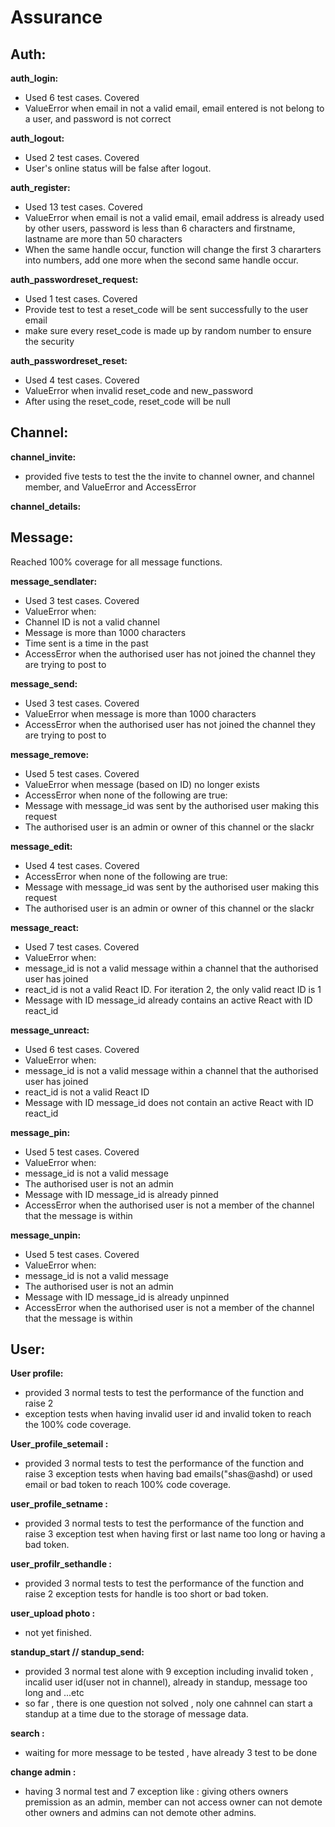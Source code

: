 Assurance
======

## Auth:
**auth_login:**
* Used 6 test cases. Covered
* ValueError when email in not a valid email, email entered is not belong to a user, and password is not correct

**auth_logout:**
* Used 2 test cases. Covered
* User's online status will be false after logout.

**auth_register:**
* Used 13 test cases. Covered
* ValueError when email is not a valid email,  email address is already used by other users, password is less than 6 characters and firstname, lastname are more than 50 characters
* When the same handle occur, function will change the first 3 chararters into numbers, add one more when the second same handle occur.

**auth_passwordreset_request:**
* Used 1 test cases. Covered
* Provide test to test a reset_code will be sent successfully to the user email
* make sure every reset_code is made up by random number to ensure the security

**auth_passwordreset_reset:**
* Used 4 test cases. Covered
* ValueError when invalid reset_code and new_password
* After using the reset_code, reset_code will be null

## Channel:

**channel_invite:** 
* provided five tests to test the the invite to channel owner, and channel member, and ValueError and AccessError

**channel_details:**

## Message:
Reached 100% coverage for all message functions.

**message_sendlater:**
* Used 3 test cases. Covered 
* ValueError when:
* Channel ID is not a valid channel
* Message is more than 1000 characters
* Time sent is a time in the past
* AccessError when the authorised user has not joined the channel they are trying to post to

**message_send:**
* Used 3 test cases. Covered 
* ValueError when message is more than 1000 characters
* AccessError when the authorised user has not joined the channel they are trying to post to

**message_remove:**
* Used 5 test cases. Covered
* ValueError when message (based on ID) no longer exists
* AccessError when none of the following are true:
* Message with message_id was sent by the authorised user making this request
* The authorised user is an admin or owner of this channel or the slackr

**message_edit:**
* Used 4 test cases. Covered
* AccessError when none of the following are true:
* Message with message_id was sent by the authorised user making this request
* The authorised user is an admin or owner of this channel or the slackr

**message_react:**
* Used 7 test cases. Covered
* ValueError when:
* message_id is not a valid message within a channel that the authorised user has joined
* react_id is not a valid React ID. For iteration 2, the only valid react ID is 1
* Message with ID message_id already contains an active React with ID react_id

**message_unreact:**
* Used 6 test cases. Covered
* ValueError when:
* message_id is not a valid message within a channel that the authorised user has joined
* react_id is not a valid React ID
* Message with ID message_id does not contain an active React with ID react_id

**message_pin:**
* Used 5 test cases. Covered
* ValueError when:
* message_id is not a valid message
* The authorised user is not an admin
* Message with ID message_id is already pinned
* AccessError when the authorised user is not a member of the channel that the message is within

**message_unpin:**
* Used 5 test cases. Covered
* ValueError when:
* message_id is not a valid message
* The authorised user is not an admin
* Message with ID message_id is already unpinned
* AccessError when the authorised user is not a member of the channel that the message is within


## User:

**User profile:**
* provided 3 normal tests to test the performance of the function and raise 2 
* exception  tests when having invalid user id and invalid token to  reach the 100% code coverage.

**User_profile_setemail :**  
* provided 3 normal tests to test the performance of the function and raise 3 exception tests when having bad emails("shas@ashd) or used email or bad token to reach 100% code coverage.

**user_profile_setname :** 
* provided 3 normal tests to test the performance of the function and raise 3 exception test when having first or last name too long or having a bad token.

**user_profilr_sethandle :** 
* provided 3 normal tests to test the performance of the function and raise 2 exception tests for handle is too short or bad token.

**user_upload photo :** 
* not yet finished.

**standup_start // standup_send:**  
* provided 3 normal test alone with 9 exception including invalid token , incalid user id(user not in channel), already in standup, message too long and ...etc
* so far , there is one question not solved , noly one cahnnel can start a standup at a time due to the storage of message data.

**search :**
* waiting for more message to be tested , have already 3 test  to be done

**change admin :** 
* having 3 normal test and 7 exception like : giving others owners premission as an admin, member can not access owner can not demote other owners and admins can not demote other admins.


